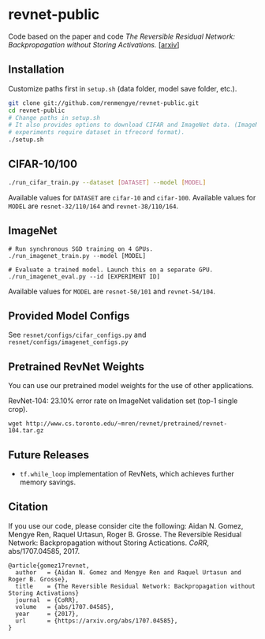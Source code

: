 # revnet-public
Code based on the paper and code 
*The Reversible Residual Network: Backpropagation without Storing Activations.*
[[arxiv](https://arxiv.org/abs/1707.04585)]

## Installation
Customize paths first in `setup.sh` (data folder, model save folder, etc.).
```bash
git clone git://github.com/renmengye/revnet-public.git
cd revnet-public
# Change paths in setup.sh
# It also provides options to download CIFAR and ImageNet data. (ImageNet
# experiments require dataset in tfrecord format).
./setup.sh
```

## CIFAR-10/100
```bash
./run_cifar_train.py --dataset [DATASET] --model [MODEL]
```
Available values for `DATASET` are `cifar-10` and `cifar-100`.
Available values for `MODEL` are `resnet-32/110/164` and `revnet-38/110/164`.

## ImageNet
```
# Run synchronous SGD training on 4 GPUs.
./run_imagenet_train.py --model [MODEL]

# Evaluate a trained model. Launch this on a separate GPU. 
./run_imagenet_eval.py --id [EXPERIMENT ID]
```
Available values for `MODEL` are `resnet-50/101` and `revnet-54/104`.

## Provided Model Configs
See `resnet/configs/cifar_configs.py` and `resnet/configs/imagenet_configs.py`

## Pretrained RevNet Weights
You can use our pretrained model weights for the use of other applications.

RevNet-104: 23.10% error rate on ImageNet validation set (top-1 single crop).
```
wget http://www.cs.toronto.edu/~mren/revnet/pretrained/revnet-104.tar.gz
```

## Future Releases
* `tf.while_loop` implementation of RevNets, which achieves further memory
  savings.

## Citation
If you use our code, please consider cite the following:
Aidan N. Gomez, Mengye Ren, Raquel Urtasun, Roger B. Grosse.
The Reversible Residual Network: Backpropagation without Storing Actications.
*CoRR*, abs/1707.04585, 2017.

```
@article{gomez17revnet,
  author   = {Aidan N. Gomez and Mengye Ren and Raquel Urtasun and Roger B. Grosse},
  title    = {The Reversible Residual Network: Backpropagation without Storing Activations}
  journal  = {CoRR},
  volume   = {abs/1707.04585},
  year     = {2017},
  url      = {https://arxiv.org/abs/1707.04585},
}
```
